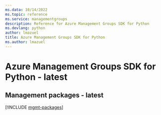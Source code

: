 ```yaml
---
ms.data: 10/14/2022
ms.topic: reference
ms.service: managementgroups
description: Reference for Azure Management Groups SDK for Python
ms.devlang: python
author: lmazuel
title: Azure Management Groups SDK for Python
ms.author: lmazuel
---
```

# Azure Management Groups SDK for Python - latest

## Management packages - latest
[!INCLUDE [mgmt-packages](management-groups-mgmt-index.md)]